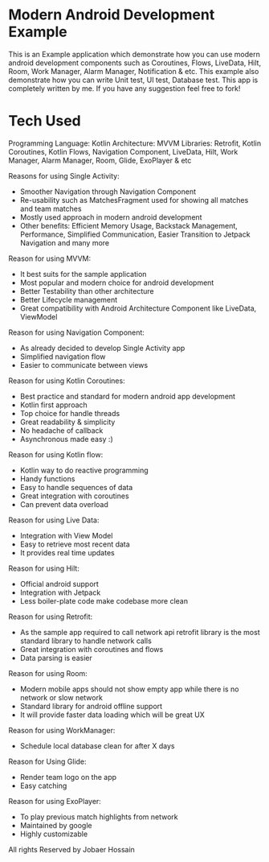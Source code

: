 # Modern Android Development Example
This is an Example application which demonstrate how you can use modern android development components such as Coroutines, Flows, LiveData, Hilt, Room, Work Manager, Alarm Manager, Notification & etc.
This example also demonstrate how you can write Unit test, UI test, Database test.
This app is completely written by me. If you have any suggestion feel free to fork!

# Tech Used
Programming Language: Kotlin
Architecture: MVVM
Libraries: Retrofit, Kotlin Coroutines, Kotlin Flows, Navigation Component, LiveData, Hilt, Work Manager, Alarm Manager, Room, Glide, ExoPlayer & etc

Reasons for using Single Activity:
- Smoother Navigation through Navigation Component
- Re-usability such as MatchesFragment used for showing all matches and team matches 
- Mostly used approach in modern android development
- Other benefits: Efficient Memory Usage, Backstack Management, Performance, Simplified Communication, Easier Transition to Jetpack Navigation and many more

Reason for using MVVM:
- It best suits for the sample application
- Most popular and modern choice for android development
- Better Testability than other architecture
- Better Lifecycle management
- Great compatibility with Android Architecture Component like LiveData, ViewModel

Reason for using Navigation Component:
- As already decided to develop Single Activity app
- Simplified navigation flow
- Easier to communicate between views

Reason for using Kotlin Coroutines:
- Best practice and standard for modern android app development
- Kotlin first approach
- Top choice for handle threads
- Great readability & simplicity
- No headache of callback
- Asynchronous made easy :)

Reason for using Kotlin flow:
- Kotlin way to do reactive programming
- Handy functions
- Easy to handle sequences of data 
- Great integration with coroutines
- Can prevent data overload

Reason for using Live Data:
- Integration with View Model
- Easy to retrieve most recent data
- It provides real time updates

Reason for using Hilt: 
- Official android support
- Integration with Jetpack
- Less boiler-plate code make codebase more clean

Reason for using Retrofit:
- As the sample app required to call network api retrofit library is the most standard library to handle network calls
- Great integration with coroutines and flows
- Data parsing is easier

Reason for using Room: 
- Modern mobile apps should not show empty app while there is no network or slow network
- Standard library for android offline support
- It will provide faster data loading which will be great UX

Reason for using WorkManager:
- Schedule local database clean for after X days

Reason for Using Glide: 
- Render team logo on the app
- Easy catching

Reason for using ExoPlayer:
- To play previous match highlights from network
- Maintained by google
- Highly customizable

All rights Reserved by Jobaer Hossain










